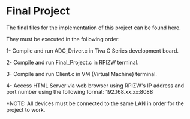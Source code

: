 # Final Project

The final files for the implementation of this project can be found here.


  They must be executed in the following order:

  1- Compile and run ADC_Driver.c in Tiva C Series development board.

  2- Compile and run Final_Project.c in RPIZW terminal.

  3- Compile and run Client.c in VM (Virtual Machine) terminal.

  4- Access HTML Server via web browser using RPIZW's IP address and port number using the following format: 192.168.xx.xx:8088


*NOTE: All devices must be connected to the same LAN in order for the project to work. 
